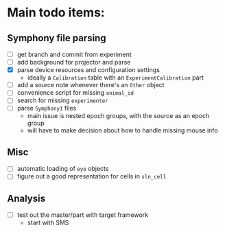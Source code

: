 # Main todo items:
## Symphony file parsing
- [ ] get branch and commit from experiment
- [ ] add background for projector and parse
- [x] parse device resources and configuration settings
  - ideally a `Calibration` table with an `ExperimentCalibration` part
- [ ] add a source note whenever there's an `Other` object
- [ ] convenience script for missing `animal_id`
- [ ] search for missing `experimenter`
- [ ] parse `Symphony1` files
  - main issue is nested epoch groups, with the source as an epoch group
  - will have to make decision about how to handle missing mouse info

## Misc
- [ ] automatic loading of `eye` objects
- [ ] figure out a good representation for cells in `sln_cell`

## Analysis
- [ ] test out the master/part with target framework
  - start with SMS

